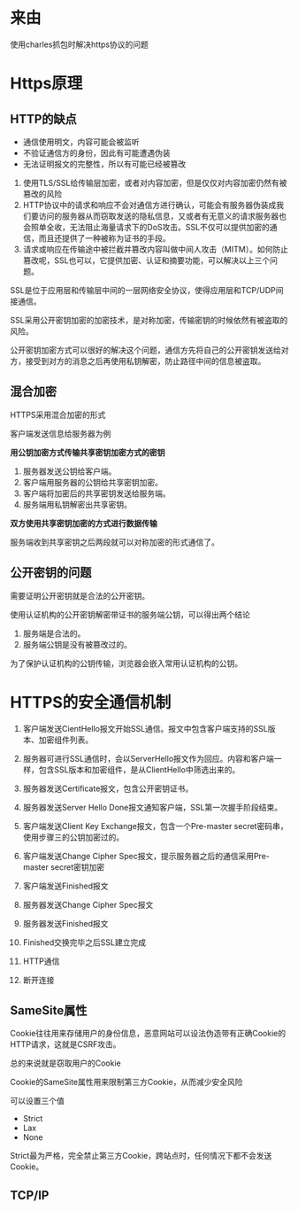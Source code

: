 # 来由

使用charles抓包时解决https协议的问题

# Https原理

## HTTP的缺点

* 通信使用明文，内容可能会被监听
* 不验证通信方的身份，因此有可能遭遇伪装
* 无法证明报文的完整性，所以有可能已经被篡改


1. 使用TLS/SSL给传输层加密，或者对内容加密，但是仅仅对内容加密仍然有被篡改的风险
2. HTTP协议中的请求和响应不会对通信方进行确认，可能会有服务器伪装成我们要访问的服务器从而窃取发送的隐私信息，又或者有无意义的请求服务器也会照单全收，无法阻止海量请求下的DoS攻击。SSL不仅可以提供加密的通信，而且还提供了一种被称为证书的手段。
3. 请求或响应在传输途中被拦截并篡改内容叫做中间人攻击（MITM）。如何防止篡改呢，SSL也可以，它提供加密、认证和摘要功能，可以解决以上三个问题。

SSL是位于应用层和传输层中间的一层网络安全协议，使得应用层和TCP/UDP间接通信。

SSL采用公开密钥加密的加密技术，是对称加密，传输密钥的时候依然有被盗取的风险。

公开密钥加密方式可以很好的解决这个问题，通信方先将自己的公开密钥发送给对方，接受到对方的消息之后再使用私钥解密，防止路径中间的信息被盗取。

## 混合加密

HTTPS采用混合加密的形式

客户端发送信息给服务器为例

**用公钥加密方式传输共享密钥加密方式的密钥**

1. 服务器发送公钥给客户端。
2. 客户端用服务器的公钥给共享密钥加密。
3. 客户端将加密后的共享密钥发送给服务端。
4. 服务端用私钥解密出共享密钥。

**双方使用共享密钥加密的方式进行数据传输**

服务端收到共享密钥之后两段就可以对称加密的形式通信了。

## 公开密钥的问题

需要证明公开密钥就是合法的公开密钥。

使用认证机构的公开密钥解密带证书的服务端公钥，可以得出两个结论

1. 服务端是合法的。
2. 服务端公钥是没有被篡改过的。

为了保护认证机构的公钥传输，浏览器会嵌入常用认证机构的公钥。

# HTTPS的安全通信机制

1. 客户端发送CientHello报文开始SSL通信。报文中包含客户端支持的SSL版本、加密组件列表。
2. 服务器可进行SSL通信时，会以ServerHello报文作为回应。内容和客户端一样，包含SSL版本和加密组件，是从ClientHello中筛选出来的。
3. 服务器发送Certificate报文，包含公开密钥证书。
4. 服务器发送Server Hello Done报文通知客户端，SSL第一次握手阶段结束。

5. 客户端发送Client Key Exchange报文，包含一个Pre-master secret密码串，使用步骤三的公钥加密过的。
6. 客户端发送Change Cipher Spec报文，提示服务器之后的通信采用Pre-master secret密钥加密
7. 客户端发送Finished报文

8. 服务器发送Change Cipher Spec报文
9. 服务器发送Finished报文

10. Finished交换完毕之后SSL建立完成

11. HTTP通信
12. 断开连接

## SameSite属性

Cookie往往用来存储用户的身份信息，恶意网站可以设法伪造带有正确Cookie的HTTP请求，这就是CSRF攻击。

总的来说就是窃取用户的Cookie

Cookie的SameSite属性用来限制第三方Cookie，从而减少安全风险

可以设置三个值

* Strict
* Lax
* None

Strict最为严格，完全禁止第三方Cookie，跨站点时，任何情况下都不会发送Cookie。

## TCP/IP
